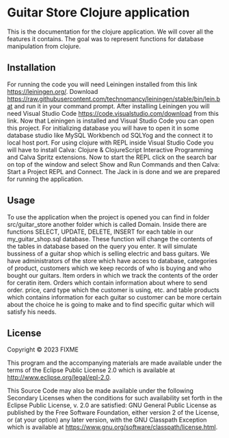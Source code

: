 # Guitar Store Clojure application

This is the documentation for the clojure application. We will cover all the features it contains.
The goal was to represent functions for database manipulation from clojure. 

## Installation

For running the code you will need Leiningen installed from this link https://leiningen.org/.
Download https://raw.githubusercontent.com/technomancy/leiningen/stable/bin/lein.bat and run it in your command prompt.
After installing Leiningen you will need Visual Studio Code https://code.visualstudio.com/download from this link.
Now that Leiningen is installed and Visual Studio Code you can open this project.
For initializing database you will have to open it in some database studio like MySQL Workbench od SQLYog and the connect it to local host port.
For using clojure with REPL inside Visual Studio Code you will have to install Calva: Clojure & ClojureScript Interactive Programming and
Calva Spritz extensions.
Now to start the REPL click on the search bar on top of the window and select Show and Run Commands and then Calva: Start a Project REPL and Connect.
The Jack in is done and we are prepared for running the application.

## Usage

To use the application when the project is opened you can find in folder src/guitar_store another folder which is called Domain.
Inside there are functions SELECT, UPDATE, DELETE, INSERT for each table in our my_guitar_shop.sql database. These function will
change the contents of the tables in database based on the query you enter. It will simulate bussiness of a guitar shop which is selling
electric and bass guitars. 
We have administrators of the store which have acces to database, categories of product, customers which we keep records of who is buying and who bought
our guitars. Item orders in which we track the contents of the order for ceratin item. Orders which contain information about where to send order. price, card type which the customer is using, etc. and table products which contains information for each guitar so customer can be more certain about
the choice he is going to make and to find specific guitar which will satisfy his needs. 

## License

Copyright © 2023 FIXME

This program and the accompanying materials are made available under the
terms of the Eclipse Public License 2.0 which is available at
http://www.eclipse.org/legal/epl-2.0.

This Source Code may also be made available under the following Secondary
Licenses when the conditions for such availability set forth in the Eclipse
Public License, v. 2.0 are satisfied: GNU General Public License as published by
the Free Software Foundation, either version 2 of the License, or (at your
option) any later version, with the GNU Classpath Exception which is available
at https://www.gnu.org/software/classpath/license.html.
